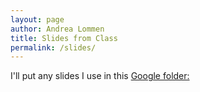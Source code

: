 ```yaml
---
layout: page
author: Andrea Lommen
title: Slides from Class 
permalink: /slides/
---
```


I'll put any slides I use in this [Google folder:](https://drive.google.com/drive/folders/1kO5yrrRfV2F_5RYDTpYBTOIKAQNyKM9S?usp=sharing)
